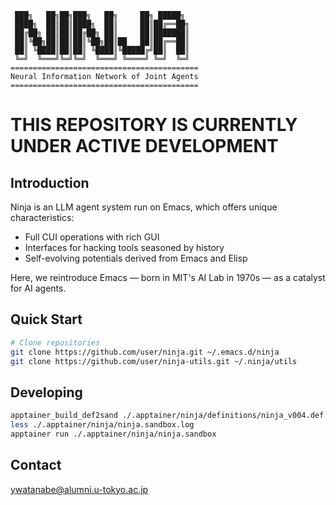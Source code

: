 <!-- ---
!-- title: ./Semacs/README.md
!-- author: ywatanabe
!-- date: 2024-12-08 03:12:12
!-- --- -->

``` plaintext
 ███╗   ██╗██╗███╗   ██╗     ██╗ █████╗ 
 ████╗  ██║██║████╗  ██║     ██║██╔══██╗
 ██╔██╗ ██║██║██╔██╗ ██║     ██║███████║
 ██║╚██╗██║██║██║╚██╗██║██   ██║██╔══██║
 ██║ ╚████║██║██║ ╚████║╚█████╔╝██║  ██║
 ╚═╝  ╚═══╝╚═╝╚═╝  ╚═══╝ ╚════╝ ╚═╝  ╚═╝
==========================================
Neural Information Network of Joint Agents
==========================================
```

THIS REPOSITORY IS CURRENTLY UNDER ACTIVE DEVELOPMENT
=====================================================

## Introduction
Ninja is an LLM agent system run on Emacs, which offers unique characteristics:
- Full CUI operations with rich GUI
- Interfaces for hacking tools seasoned by history
- Self-evolving potentials derived from Emacs and Elisp

Here, we reintroduce Emacs — born in MIT's AI Lab in 1970s — as a catalyst for AI agents.

## Quick Start
```bash
# Clone repositories
git clone https://github.com/user/ninja.git ~/.emacs.d/ninja
git clone https://github.com/user/ninja-utils.git ~/.ninja/utils
```

## Developing
``` bash
apptainer_build_def2sand ./.apptainer/ninja/definitions/ninja_v004.def
less ./.apptainer/ninja/ninja.sandbox.log
apptainer run ./.apptainer/ninja/ninja.sandbox
```

## Contact
ywatanabe@alumni.u-tokyo.ac.jp
